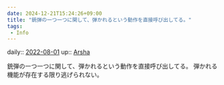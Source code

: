```yaml
---
date: 2024-12-21T15:24:26+09:00
title: "銃弾の一つ一つに関して、弾かれるという動作を直接呼び出してる。"
tags:
 - Info
---
```


daily:: [2022-08-01](Daily_Note/2022-08-01.md)
up:: [Arsha](../Bar/Novel/Nacaria/Arsha.md)

銃弾の一つ一つに関して、弾かれるという動作を直接呼び出してる。
弾かれる機能が存在する限り逃げられない。
